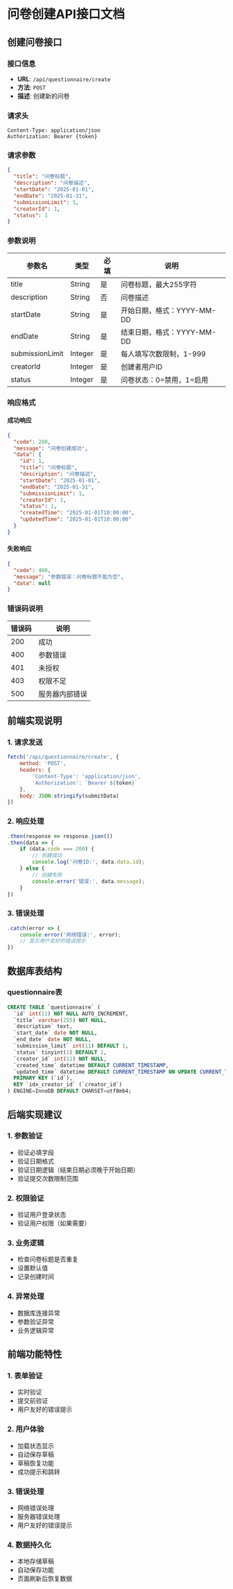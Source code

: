 # 问卷创建API接口文档

## 创建问卷接口

### 接口信息
- **URL**: `/api/questionnaire/create`
- **方法**: `POST`
- **描述**: 创建新的问卷

### 请求头
```
Content-Type: application/json
Authorization: Bearer {token}
```

### 请求参数
```json
{
  "title": "问卷标题",
  "description": "问卷描述",
  "startDate": "2025-01-01",
  "endDate": "2025-01-31",
  "submissionLimit": 1,
  "creatorId": 1,
  "status": 1
}
```

### 参数说明
| 参数名 | 类型 | 必填 | 说明 |
|--------|------|------|------|
| title | String | 是 | 问卷标题，最大255字符 |
| description | String | 否 | 问卷描述 |
| startDate | String | 是 | 开始日期，格式：YYYY-MM-DD |
| endDate | String | 是 | 结束日期，格式：YYYY-MM-DD |
| submissionLimit | Integer | 是 | 每人填写次数限制，1-999 |
| creatorId | Integer | 是 | 创建者用户ID |
| status | Integer | 是 | 问卷状态：0=禁用，1=启用 |

### 响应格式

#### 成功响应
```json
{
  "code": 200,
  "message": "问卷创建成功",
  "data": {
    "id": 1,
    "title": "问卷标题",
    "description": "问卷描述",
    "startDate": "2025-01-01",
    "endDate": "2025-01-31",
    "submissionLimit": 1,
    "creatorId": 1,
    "status": 1,
    "createdTime": "2025-01-01T10:00:00",
    "updatedTime": "2025-01-01T10:00:00"
  }
}
```

#### 失败响应
```json
{
  "code": 400,
  "message": "参数错误：问卷标题不能为空",
  "data": null
}
```

### 错误码说明
| 错误码 | 说明 |
|--------|------|
| 200 | 成功 |
| 400 | 参数错误 |
| 401 | 未授权 |
| 403 | 权限不足 |
| 500 | 服务器内部错误 |

## 前端实现说明

### 1. 请求发送
```javascript
fetch('/api/questionnaire/create', {
    method: 'POST',
    headers: {
        'Content-Type': 'application/json',
        'Authorization': `Bearer ${token}`
    },
    body: JSON.stringify(submitData)
})
```

### 2. 响应处理
```javascript
.then(response => response.json())
.then(data => {
    if (data.code === 200) {
        // 创建成功
        console.log('问卷ID:', data.data.id);
    } else {
        // 创建失败
        console.error('错误:', data.message);
    }
})
```

### 3. 错误处理
```javascript
.catch(error => {
    console.error('网络错误:', error);
    // 显示用户友好的错误提示
})
```

## 数据库表结构

### questionnaire表
```sql
CREATE TABLE `questionnaire` (
  `id` int(11) NOT NULL AUTO_INCREMENT,
  `title` varchar(255) NOT NULL,
  `description` text,
  `start_date` date NOT NULL,
  `end_date` date NOT NULL,
  `submission_limit` int(11) DEFAULT 1,
  `status` tinyint(1) DEFAULT 1,
  `creator_id` int(11) NOT NULL,
  `created_time` datetime DEFAULT CURRENT_TIMESTAMP,
  `updated_time` datetime DEFAULT CURRENT_TIMESTAMP ON UPDATE CURRENT_TIMESTAMP,
  PRIMARY KEY (`id`),
  KEY `idx_creator_id` (`creator_id`)
) ENGINE=InnoDB DEFAULT CHARSET=utf8mb4;
```

## 后端实现建议

### 1. 参数验证
- 验证必填字段
- 验证日期格式
- 验证日期逻辑（结束日期必须晚于开始日期）
- 验证提交次数限制范围

### 2. 权限验证
- 验证用户登录状态
- 验证用户权限（如果需要）

### 3. 业务逻辑
- 检查问卷标题是否重复
- 设置默认值
- 记录创建时间

### 4. 异常处理
- 数据库连接异常
- 参数验证异常
- 业务逻辑异常

## 前端功能特性

### 1. 表单验证
- 实时验证
- 提交前验证
- 用户友好的错误提示

### 2. 用户体验
- 加载状态显示
- 自动保存草稿
- 草稿恢复功能
- 成功提示和跳转

### 3. 错误处理
- 网络错误处理
- 服务器错误处理
- 用户友好的错误提示

### 4. 数据持久化
- 本地存储草稿
- 自动保存功能
- 页面刷新后恢复数据 